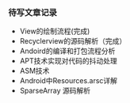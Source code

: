### 待写文章记录

- View的绘制流程(完成)
- Recyclerview的源码解析（完成）
- Andoird的编译和打包流程分析
- APT技术实现对代码的抖动处理
- ASM技术
- Android中Resources.arsc详解
- SparseArray 源码解析
